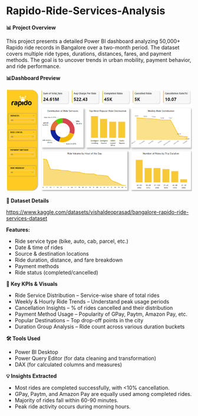 # Rapido-Ride-Services-Analysis




**📊 Project Overview**

This project presents a detailed Power BI dashboard analyzing 50,000+ Rapido ride records in Bangalore over a two-month period. The dataset covers multiple ride types, durations, distances, fares, and payment methods. The goal is to uncover trends in urban mobility, payment behavior, and ride performance.


**📊Dashboard Preview**



![Dashboard Preview](Rapido-dashboard-preview.png)



**🧾 Dataset Details**

https://www.kaggle.com/datasets/vishaldeoprasad/bangalore-rapido-ride-services-dataset


**Features:**

- Ride service type (bike, auto, cab, parcel, etc.)
- Date & time of rides
- Source & destination locations
- Ride duration, distance, and fare breakdown
- Payment methods
- Ride status (completed/cancelled)

**📌 Key KPIs & Visuals**

- Ride Service Distribution – Service-wise share of total rides
- Weekly & Hourly Ride Trends – Understand peak usage periods
- Cancellation Insights – % of rides cancelled and their distribution
- Payment Method Usage – Popularity of GPay, Paytm, Amazon Pay, etc.
- Popular Destinations – Top drop-off points in the city
- Duration Group Analysis – Ride count across various duration buckets

**🛠 Tools Used**

- Power BI Desktop
- Power Query Editor (for data cleaning and transformation)
- DAX (for calculated columns and measures)

**💡 Insights Extracted**

- Most rides are completed successfully, with <10% cancellation.
- GPay, Paytm, and Amazon Pay are equally used among completed rides.
- Majority of rides fall within 60-90 minutes.
- Peak ride activity occurs during morning hours.
